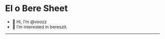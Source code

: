 # El o Bere Sheet

- 👋 Hi, I’m @voozz
- 👀 I’m interested in bereszit.

---




<!---
voozz/voozz is a ✨ special ✨ repository because its `README.md` (this file) appears on your GitHub profile.
You can click the Preview link to take a look at your changes.
--->
